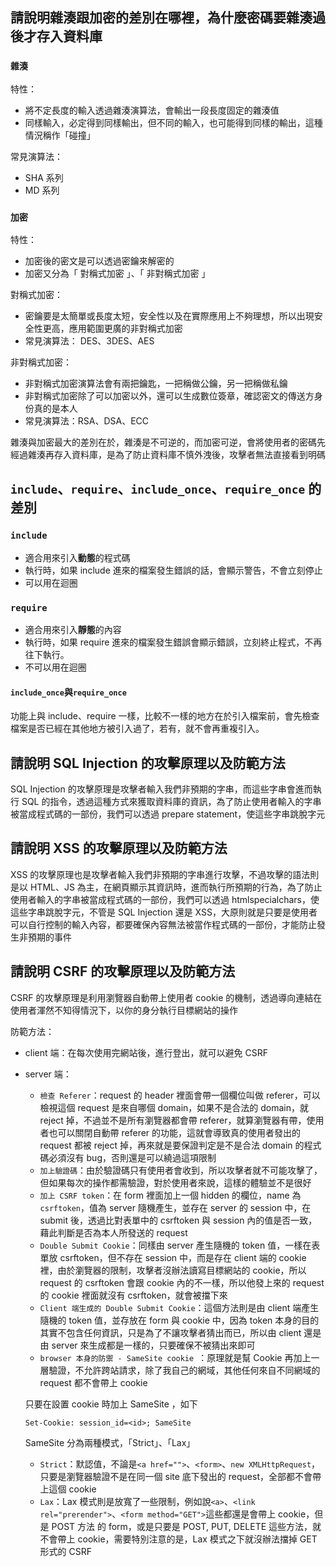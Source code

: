 ## 請說明雜湊跟加密的差別在哪裡，為什麼密碼要雜湊過後才存入資料庫
### `雜湊`
特性：
* 將不定長度的輸入透過雜湊演算法，會輸出一段長度固定的雜湊值
* 同樣輸入，必定得到同樣輸出，但不同的輸入，也可能得到同樣的輸出，這種情況稱作「碰撞」

常見演算法：
* SHA 系列
* MD 系列

### `加密`
特性：
* 加密後的密文是可以透過密鑰來解密的
* 加密又分為「 對稱式加密 」、「 非對稱式加密 」

對稱式加密：
  * 密鑰要是太簡單或長度太短，安全性以及在實際應用上不夠理想，所以出現安全性更高，應用範圍更廣的非對稱式加密
  * 常見演算法： DES、3DES、AES
  
非對稱式加密：
  * 非對稱式加密演算法會有兩把鑰匙，一把稱做公鑰，另一把稱做私鑰
  * 非對稱式加密除了可以加密以外，還可以生成數位簽章，確認密文的傳送方身份真的是本人
  * 常見演算法：RSA、DSA、ECC
  
雜湊與加密最大的差別在於，雜湊是不可逆的，而加密可逆，會將使用者的密碼先經過雜湊再存入資料庫，是為了防止資料庫不慎外洩後，攻擊者無法直接看到明碼

## `include`、`require`、`include_once`、`require_once` 的差別
### `include`
* 適合用來引入**動態**的程式碼
* 執行時，如果 include 進來的檔案發生錯誤的話，會顯示警告，不會立刻停止
* 可以用在迴圈

### `require`
* 適合用來引入**靜態**的內容
* 執行時，如果 require 進來的檔案發生錯誤會顯示錯誤，立刻終止程式，不再往下執行。
* 不可以用在迴圈

#### `include_once`與`require_once`
功能上與 include、require 一樣，比較不一樣的地方在於引入檔案前，會先檢查檔案是否已經在其他地方被引入過了，若有，就不會再重複引入。

## 請說明 SQL Injection 的攻擊原理以及防範方法
SQL Injection 的攻擊原理是攻擊者輸入我們非預期的字串，而這些字串會進而執行 SQL 的指令，透過這種方式來獲取資料庫的資訊，為了防止使用者輸入的字串被當成程式碼的一部份，我們可以透過 prepare statement，使這些字串跳脫字元

##  請說明 XSS 的攻擊原理以及防範方法
XSS 的攻擊原理也是攻擊者輸入我們非預期的字串進行攻擊，不過攻擊的語法則是以 HTML、JS 為主，在網頁顯示其資訊時，進而執行所預期的行為，為了防止使用者輸入的字串被當成程式碼的一部份，我們可以透過 htmlspecialchars，使這些字串跳脫字元，不管是 SQL Injection 還是 XSS，大原則就是只要是使用者可以自行控制的輸入內容，都要確保內容無法被當作程式碼的一部份，才能防止發生非預期的事件

## 請說明 CSRF 的攻擊原理以及防範方法
CSRF 的攻擊原理是利用瀏覽器自動帶上使用者 cookie 的機制，透過導向連結在使用者渾然不知得情況下，以你的身分執行目標網站的操作

防範方法：
* client 端：在每次使用完網站後，進行登出，就可以避免 CSRF
* server 端：
  * `檢查 Referer`：request 的 header 裡面會帶一個欄位叫做 referer，可以檢視這個 request 是來自哪個 domain，如果不是合法的 domain，就 reject 掉，不過並不是所有瀏覽器都會帶 referer，就算瀏覽器有帶，使用者也可以關閉自動帶 referer 的功能，這就會導致真的使用者發出的 request 都被 reject 掉，再來就是要保證判定是不是合法 domain 的程式碼必須沒有 bug，否則還是可以繞過這項限制
  * `加上驗證碼`：由於驗證碼只有使用者會收到，所以攻擊者就不可能攻擊了，但如果每次的操作都需驗證，對於使用者來說，這樣的體驗並不是很好
  * `加上 CSRF token`：在 form 裡面加上一個 hidden 的欄位，name 為 `csrftoken`，值為 server 隨機產生，並存在 server 的 session 中，在 submit 後，透過比對表單中的 csrftoken 與 session 內的值是否一致，藉此判斷是否為本人所發送的 request
  * `Double Submit Cookie`：同樣由 server 產生隨機的 token 值，一樣在表單放 csrftoken，但不存在 session 中，而是存在 client 端的 cookie 裡，由於瀏覽器的限制，攻擊者沒辦法讀寫目標網站的 cookie，所以 request 的 csrftoken 會跟 cookie 內的不一樣，所以他發上來的 request 的 cookie 裡面就沒有 csrftoken，就會被擋下來
  * `Client 端生成的 Double Submit Cookie`：這個方法則是由 client 端產生隨機的 token 值，並存放在 form 與 cookie 中，因為 token 本身的目的其實不包含任何資訊，只是為了不讓攻擊者猜出而已，所以由 client 還是由 server 來生成都是一樣的，只要確保不被猜出來即可
  * `browser 本身的防禦 - SameSite cookie `：原理就是幫 Cookie 再加上一層驗證，不允許跨站請求，除了我自己的網域，其他任何來自不同網域的 request 都不會帶上 cookie
  
  只要在設置 cookie 時加上 SameSite ，如下
  ```
  Set-Cookie: session_id=<id>; SameSite
  ```
  SameSite 分為兩種模式，「Strict」、「Lax」
    * `Strict`：默認值，不論是`<a href="">`、`<form>`、`new XMLHttpRequest`，只要是瀏覽器驗證不是在同一個 site 底下發出的 request，全部都不會帶上這個 cookie
    * `Lax`：Lax 模式則是放寬了一些限制，例如說`<a>`、`<link rel="prerender">`、`<form method="GET">`這些都還是會帶上 cookie，但是 POST 方法 的 form，或是只要是 POST, PUT, DELETE 這些方法，就不會帶上 cookie，需要特別注意的是，Lax 模式之下就沒辦法擋掉 GET 形式的 CSRF
